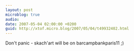 ```yaml
---
layout: post
microblog: true
audio: 
date: 2007-05-04 02:00:00 +0200
guid: http://xtof.micro.blog/2007/05/04/t49932402.html
---
```

Don't panic - skach'art  will be on barcampbankparis11 ;)
